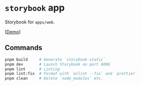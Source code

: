 # `storybook` app

Storybook for `apps/web`.

[[Demo](https://nextjs-template-storybook.usagizmo.com/)]

## Commands

```bash
pnpm build     # Generate `storybook-static`
pnpm dev       # Launch Storybook on port 6006
pnpm lint      # Linting
pnpm lint:fix  # Format with `eslint --fix` and `prettier`
pnpm clean     # Delete `node_modules` etc.
```

